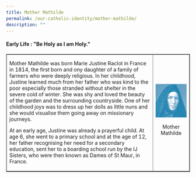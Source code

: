 ```yaml
---
title: Mother Mathilde
permalink: /our-catholic-identity/mother-mathilde/
description: ""
---
```

<h4><strong>Early Life : "Be Holy as I am Holy."</strong></h4>
<table style="border-collapse: collapse; width: 100%;" border="1">
<tbody>
<tr>
<td style="width: 80%;">
<p>Mother Mathilde was born Marie Justine Raclot in France in 1814, the first born and ony daughter of a&nbsp;family of farmers&nbsp;who were deeply religious.&nbsp;In her childhood, Justine learned much from her father who was kind to the poor especially those stranded without shelter in the severe cold of winter. She was shy and loved the beauty of the garden and the surrounding countryside. One of her childhood joys was to dress up her dolls as little nuns and she would visualise them going away on missionary journeys.</p>
<p>At an early age, Justine was already a prayerful child. At age 6, she went to a primary school and at the age of 12, her father recognising her need for a secondary education, sent her to a boarding school run by the IJ Sisters, who were then known as Dames of St Maur, in France.</p>
</td>
<td style="width: 20%;">
<img src="/images/mm.png">
<p style="text-align: center;">Mother Mathilde</p>
</td>
</tr>
</tbody>
</table>